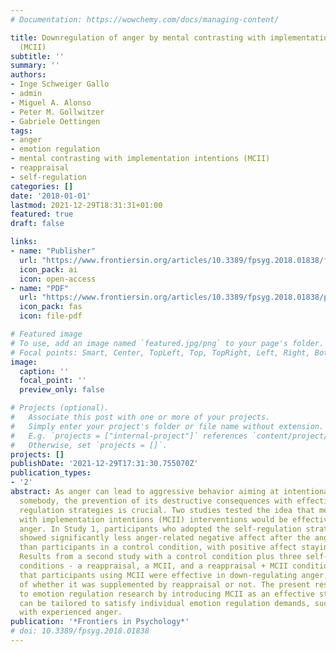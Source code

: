 ```yaml
---
# Documentation: https://wowchemy.com/docs/managing-content/

title: Downregulation of anger by mental contrasting with implementation intentions
  (MCII)
subtitle: ''
summary: ''
authors:
- Inge Schweiger Gallo
- admin
- Miguel A. Alonso
- Peter M. Gollwitzer
- Gabriele Oettingen
tags:
- anger
- emotion regulation
- mental contrasting with implementation intentions (MCII)
- reappraisal
- self-regulation
categories: []
date: '2018-01-01'
lastmod: 2021-12-29T18:31:31+01:00
featured: true
draft: false

links:
- name: "Publisher"
  url: "https://www.frontiersin.org/articles/10.3389/fpsyg.2018.01838/full"
  icon_pack: ai
  icon: open-access
- name: "PDF"
  url: "https://www.frontiersin.org/articles/10.3389/fpsyg.2018.01838/pdf"
  icon_pack: fas
  icon: file-pdf

# Featured image
# To use, add an image named `featured.jpg/png` to your page's folder.
# Focal points: Smart, Center, TopLeft, Top, TopRight, Left, Right, BottomLeft, Bottom, BottomRight.
image:
  caption: ''
  focal_point: ''
  preview_only: false

# Projects (optional).
#   Associate this post with one or more of your projects.
#   Simply enter your project's folder or file name without extension.
#   E.g. `projects = ["internal-project"]` references `content/project/deep-learning/index.md`.
#   Otherwise, set `projects = []`.
projects: []
publishDate: '2021-12-29T17:31:30.755070Z'
publication_types:
- '2'
abstract: As anger can lead to aggressive behavior aiming at intentionally hurting
  somebody, the prevention of its destructive consequences with effective emotion
  regulation strategies is crucial. Two studies tested the idea that mental contrasting
  with implementation intentions (MCII) interventions would be effective in down-regulating
  anger. In Study 1, participants who adopted the self-regulation strategy of MCII
  showed significantly less anger-related negative affect after the anger induction
  than participants in a control condition, with positive affect staying unaffected.
  Results from a second study with a control condition plus three self-regulation
  conditions - a reappraisal, a MCII, and a reappraisal + MCII condition - suggest
  that participants using MCII were effective in down-regulating anger, irrespective
  of whether it was supplemented by reappraisal or not. The present research contributes
  to emotion regulation research by introducing MCII as an effective strategy that
  can be tailored to satisfy individual emotion regulation demands, such as dealing
  with experienced anger.
publication: '*Frontiers in Psychology*'
# doi: 10.3389/fpsyg.2018.01838
---
```

